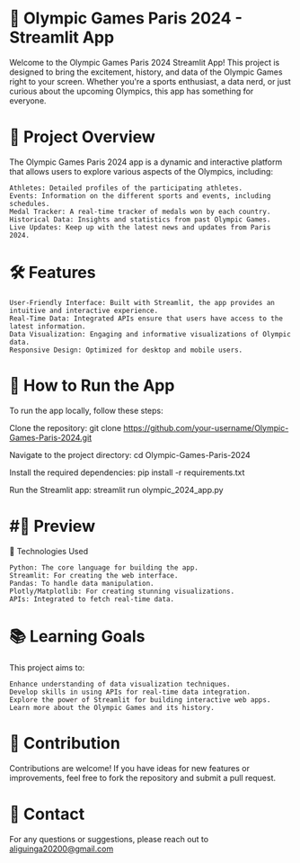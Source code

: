 # 🏅 Olympic Games Paris 2024 - Streamlit App

Welcome to the Olympic Games Paris 2024 Streamlit App! This project is designed to bring the excitement, history, and data of the Olympic Games right to your screen. Whether you're a sports enthusiast, a data nerd, or just curious about the upcoming Olympics, this app has something for everyone.

🎯 Project Overview
=
The Olympic Games Paris 2024 app is a dynamic and interactive platform that allows users to explore various aspects of the Olympics, including:

    Athletes: Detailed profiles of the participating athletes.
    Events: Information on the different sports and events, including schedules.
    Medal Tracker: A real-time tracker of medals won by each country.
    Historical Data: Insights and statistics from past Olympic Games.
    Live Updates: Keep up with the latest news and updates from Paris 2024.

🛠️ Features
=
    User-Friendly Interface: Built with Streamlit, the app provides an intuitive and interactive experience.
    Real-Time Data: Integrated APIs ensure that users have access to the latest information.
    Data Visualization: Engaging and informative visualizations of Olympic data.
    Responsive Design: Optimized for desktop and mobile users.

🚀 How to Run the App
=
To run the app locally, follow these steps:

Clone the repository:
    git clone https://github.com/your-username/Olympic-Games-Paris-2024.git

Navigate to the project directory:
    cd Olympic-Games-Paris-2024

Install the required dependencies:
    pip install -r requirements.txt

Run the Streamlit app:
    streamlit run olympic_2024_app.py

#🌟 Preview
=
🧠 Technologies Used

    Python: The core language for building the app.
    Streamlit: For creating the web interface.
    Pandas: To handle data manipulation.
    Plotly/Matplotlib: For creating stunning visualizations.
    APIs: Integrated to fetch real-time data.

📚 Learning Goals
=
This project aims to:

    Enhance understanding of data visualization techniques.
    Develop skills in using APIs for real-time data integration.
    Explore the power of Streamlit for building interactive web apps.
    Learn more about the Olympic Games and its history.

🙌 Contribution
=
Contributions are welcome! If you have ideas for new features or improvements, feel free to fork the repository and submit a pull request.

📧 Contact
=
For any questions or suggestions, please reach out to 
    aliguinga20200@gmail.com

